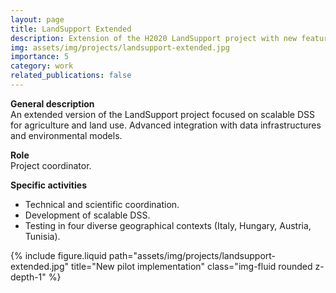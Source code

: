 ```yaml
---
layout: page
title: LandSupport Extended
description: Extension of the H2020 LandSupport project with new features and pilot sites.
img: assets/img/projects/landsupport-extended.jpg
importance: 5
category: work
related_publications: false
---
```


**General description**  
An extended version of the LandSupport project focused on scalable DSS for agriculture and land use. Advanced integration with data infrastructures and environmental models.

**Role**  
Project coordinator.

**Specific activities**

- Technical and scientific coordination.
- Development of scalable DSS.
- Testing in four diverse geographical contexts (Italy, Hungary, Austria, Tunisia).

<div class="row">
  <div class="col-sm mt-3 mt-md-0">
    {% include figure.liquid path="assets/img/projects/landsupport-extended.jpg" title="New pilot implementation" class="img-fluid rounded z-depth-1" %}
  </div>
</div>
